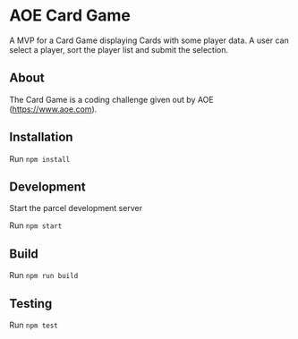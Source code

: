 # AOE Card Game
A MVP for a Card Game displaying Cards with some player data. A user can select a player, sort the player list and submit the selection.

## About
The Card Game is a coding challenge given out by AOE (https://www.aoe.com).

## Installation

Run `npm install`

## Development

Start the parcel development server

Run `npm start`

## Build

Run `npm run build`

## Testing

Run `npm test`
